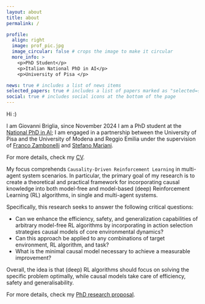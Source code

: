 ```yaml
---
layout: about
title: about
permalink: /

profile:
  align: right
  image: prof_pic.jpg
  image_circular: false # crops the image to make it circular
  more_info: >
    <p>PhD Student</p>
    <p>Italian National PhD in AI</p>
    <p>University of Pisa </p>

news: true # includes a list of news items
selected_papers: true # includes a list of papers marked as "selected={true}"
social: true # includes social icons at the bottom of the page
---
```


Hi :)

I am Giovanni Briglia, since November 2024 I am a PhD student at the
[National PhD in AI](https://phd-ai-society.di.unipi.it/en/);
I am engaged in a partnership between the University of Pisa and the University of Modena and Reggio Emilia under the supervision of
[Franco Zambonelli](https://personale.unimore.it/rubrica/dettaglio/zambonelli) and
[Stefano Mariani](https://smarianimore.github.io/).

For more details, check my [CV](../assets/pdf/cv.pdf).

My focus comprehends `Causality-Driven Reinforcement Learning` in multi-agent system scenarios.
In particular, the primary goal of my research is to create a theoretical and practical framework for incorporating
causal knowledge into both model-free and model-based (deep) Reinforcement Learning (RL) algorithms,
in single and multi-agent systems.

Specifically, this research seeks to answer the following critical questions:

<ul>
    <li> Can we enhance the efficiency, safety, and generalization capabilities of arbitrary model-free RL algorithms by
   incorporating in action selection strategies causal models of core environmental dynamics? </li>
   <li> Can this approach be applied to any combinations of target environment, RL algorithm, and task? </li>
   <li> What is the minimal causal model necessary to achieve a measurable improvement? </li>
</ul>

Overall, the idea is that (deep) RL algorithms should focus on solving the specific problem optimally, while causal
models take care of efficiency, safety and generalisability.

For more details, check my [PhD research proposal](../assets/pdf/ResearchProject_NationalPhD_AI_BrigliaGiovanni.pdf).
